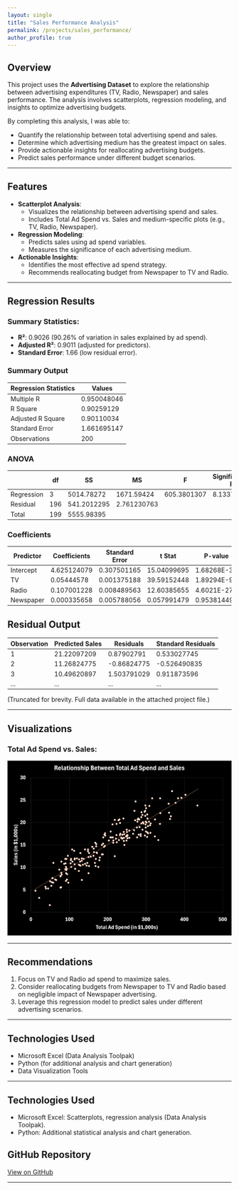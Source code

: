 ```yaml
---
layout: single
title: "Sales Performance Analysis"
permalink: /projects/sales_performance/
author_profile: true
---
```


## Overview

This project uses the **Advertising Dataset** to explore the relationship between advertising expenditures (TV, Radio, Newspaper) and sales performance. The analysis involves scatterplots, regression modeling, and insights to optimize advertising budgets.

By completing this analysis, I was able to:
- Quantify the relationship between total advertising spend and sales.
- Determine which advertising medium has the greatest impact on sales.
- Provide actionable insights for reallocating advertising budgets.
- Predict sales performance under different budget scenarios.

---

## Features

- **Scatterplot Analysis**:
  - Visualizes the relationship between advertising spend and sales.
  - Includes Total Ad Spend vs. Sales and medium-specific plots (e.g., TV, Radio, Newspaper).
- **Regression Modeling**:
  - Predicts sales using ad spend variables.
  - Measures the significance of each advertising medium.
- **Actionable Insights**:
  - Identifies the most effective ad spend strategy.
  - Recommends reallocating budget from Newspaper to TV and Radio.

---

## Regression Results

### Summary Statistics:
- **R²**: 0.9026 (90.26% of variation in sales explained by ad spend).
- **Adjusted R²**: 0.9011 (adjusted for predictors).
- **Standard Error**: 1.66 (low residual error).

### **Summary Output**

| **Regression Statistics** |  **Values** |
|---------------------------|-------------|
| Multiple R                | 0.950048046 |
| R Square                  | 0.90259129  |
| Adjusted R Square         | 0.90110034  |
| Standard Error            | 1.661695147 |
| Observations              | 200         |

### **ANOVA**

|            |**df**| **SS**      | **MS**      | **F**       | **Significance F**  |
|------------|------|-------------|-------------|-------------|---------------------|
| Regression | 3    | 5014.78272  | 1671.59424  | 605.3801307 | 8.1337E-99          |
| Residual   | 196  | 541.2012295 | 2.761230763 |             |                     |
| Total      | 199  | 5555.98395  |             |             |                     |

### **Coefficients**

| Predictor  | Coefficients | Standard Error | t Stat       | P-value     | Lower 95%     | Upper 95%     |
|------------|--------------|----------------|--------------|-------------|---------------|---------------|
| Intercept  | 4.625124079  | 0.307501165    | 15.04099695  | 1.68268E-34 | 4.018688356   | 5.231559801   |
| TV         | 0.05444578   | 0.001375188    | 39.59152448  | 1.89294E-95 | 0.051733716   | 0.057157845   |
| Radio      | 0.107001228  | 0.008489563    | 12.60385655  | 4.6021E-27  | 0.090258612   | 0.123743844   |
| Newspaper  | 0.000335658  | 0.005788056    | 0.057991479  | 0.953814495 | -0.011079206  | 0.011750522   |

## Residual Output

| Observation | Predicted Sales | Residuals   | Standard Residuals  |
|-------------|-----------------|-------------|---------------------|
| 1           | 21.22097209     | 0.87902791  | 0.533027745         |
| 2           | 11.26824775     | -0.86824775 | -0.526490835        |
| 3           | 10.49620897     | 1.503791029 | 0.911873596         |
| ...         | ...             | ...         | ...                 |

(Truncated for brevity. Full data available in the attached project file.)

---

## Visualizations

### Total Ad Spend vs. Sales:
<img src="https://raw.githubusercontent.com/zekejenkins/davidjenkins/master/images/total_ad_spend_vs_sales.png" alt="Scatterplot of Total Ad Spend vs. Sales" style="filter: invert(1); transition: filter 0.3s ease;" class="invert-on-dark"/>

---

## Recommendations

1. Focus on TV and Radio ad spend to maximize sales.
2. Consider reallocating budgets from Newspaper to TV and Radio based on negligible impact of Newspaper advertising.
3. Leverage this regression model to predict sales under different advertising scenarios.

---

## Technologies Used

- Microsoft Excel (Data Analysis Toolpak)
- Python (for additional analysis and chart generation)
- Data Visualization Tools

---

## Technologies Used

- Microsoft Excel: Scatterplots, regression analysis (Data Analysis Toolpak).
- Python: Additional statistical analysis and chart generation.

## GitHub Repository

[View on GitHub](https://github.com/yourusername/sales-performance-analysis)

---
